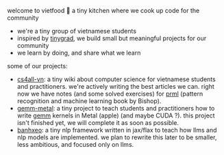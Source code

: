welcome to vietfood 🍜
a tiny kitchen where we cook up code for the community

- we're a tiny group of vietnamese students
- inspired by [tinygrad](https://github.com/tinygrad/tinygrad), we build small but meaningful projects for our community
- we learn by doing, and share what we learn

some of our projects:
- [cs4all-vn](https://github.com/vietfood/cs4all-vn): a tiny wiki about computer science for vietnamese students and practitioners. we're actively writing the best articles we can. right now we have notes (and some solved exercises) for [prml](https://www.microsoft.com/en-us/research/wp-content/uploads/2006/01/Bishop-Pattern-Recognition-and-Machine-Learning-2006.pdf) (pattern recognition and machine learning book by Bishop).
- [gemm-metal](https://github.com/vietfood/gemm_metal): a tiny project to teach students and practitioners how to write [gemm](https://en.wikipedia.org/wiki/Basic_Linear_Algebra_Subprograms#Level_3) kernels in Metal (apple) (and maybe CUDA ?). this project isn't finished yet, we will complete it as soon as possible.
- [banhxeo](https://github.com/vietfood/banhxeo/tree/main): a tiny nlp framework written in jax/flax to teach how llms and nlp models are implemented. we plan to rewrite this later to be smaller, less ambitious, and focused only on llms.

